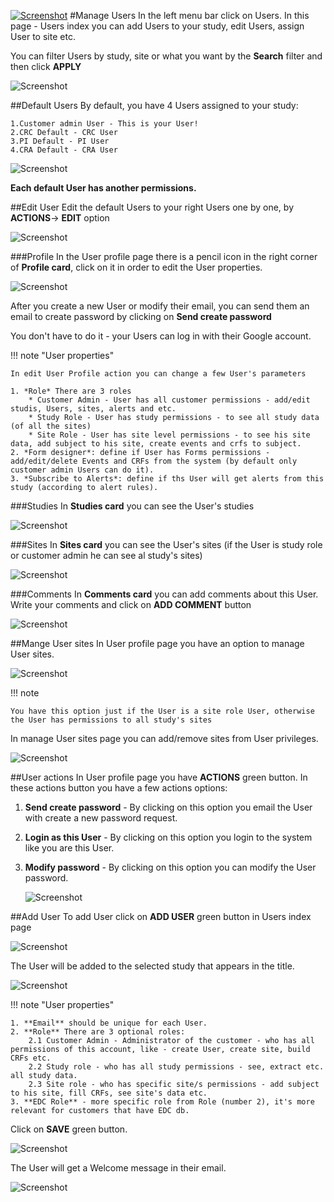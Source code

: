 <a href="https://www.flaskdata.io">![Screenshot](img/flaskdata_logo.PNG)</a>
#Manage Users
In the left menu bar click on Users.
In this page - Users index you can add Users to your study, edit Users, assign User to site etc.

You can filter Users by study, site or what you want by the **Search** filter and then click **APPLY**

![Screenshot](img/user/users_index_filter.PNG)

##Default Users
By default, you have 4 Users assigned to your study:

    1.Customer admin User - This is your User!
    2.CRC Default - CRC User
    3.PI Default - PI User
    4.CRA Default - CRA User
![Screenshot](img/user/default_users.PNG)

**Each default User has another permissions.**

##Edit User
Edit the default Users to your right Users one by one, by **ACTIONS**-> **EDIT** option

![Screenshot](img/user/users_index_actions.PNG)

###Profile
In the User profile page there is a pencil icon in the right corner of **Profile card**, click on it in order to edit the User properties.

![Screenshot](img/user/user_edit.PNG)

After you create a new User or modify their email, you can send them an email to create password by clicking on **Send create password**

You don't have to do it - your Users can log in with their Google account.

!!! note "User properties"

    In edit User Profile action you can change a few User's parameters
    
    1. *Role* There are 3 roles
        * Customer Admin - User has all customer permissions - add/edit studis, Users, sites, alerts and etc.
        * Study Role - User has study permissions - to see all study data (of all the sites)
        * Site Role - User has site level permissions - to see his site data, add subject to his site, create events and crfs to subject.  
    2. *Form designer*: define if User has Forms permissions - add/edit/delete Events and CRFs from the system (by default only customer admin Users can do it).
    3. *Subscribe to Alerts*: define if ths User will get alerts from this study (according to alert rules).

###Studies
In **Studies card** you can see the User's studies

![Screenshot](img/user/user_profile_studies_card.PNG)

###Sites
In **Sites card** you can see the User's sites (if the User is study role or customer admin he can see al study's sites)

![Screenshot](img/user/user_profile_sites_card.PNG)

###Comments
In **Comments card** you can add comments about this User.
Write your comments and click on **ADD COMMENT** button

![Screenshot](img/user/user_profile_comments.PNG)

##Mange User sites
In User profile page you have an option to manage User sites.

![Screenshot](img/user/user_profile_actions_button.PNG)

!!! note
 
    You have this option just if the User is a site role User, otherwise the User has permissions to all study's sites

In manage User sites page you can add/remove sites from User privileges.

![Screenshot](img/user/user_manage_user_sites.PNG)

##User actions
In User profile page you have **ACTIONS** green button.
In these actions button you have a few actions options:

1. **Send create password** - By clicking on this option you email the User with create a new password request.
2. **Login as this User** - By clicking on this option you login to the system like you are this User.
3. **Modify password** - By clicking on this option you can modify the User password.

    ![Screenshot](img/user/user_profile_modify_pass.PNG)

##Add User
To add User click on **ADD USER** green button in Users index page

![Screenshot](img/user/users_index_add_user.PNG)

The User will be added to the selected study that appears in the title.

![Screenshot](img/study/study_in_title.PNG)

!!! note "User properties"

    1. **Email** should be unique for each User.
    2. **Role** There are 3 optional roles:
        2.1 Customer Admin - Administrator of the customer - who has all permissions of this account, like - create User, create site, build CRFs etc.
        2.2 Study role - who has all study permissions - see, extract etc. all study data.
        2.3 Site role - who has specific site/s permissions - add subject to his site, fill CRFs, see site's data etc.
    3. **EDC Role** - more specific role from Role (number 2), it's more relevant for customers that have EDC db.

Click on **SAVE** green button.

![Screenshot](img/user/user_create_new_user.PNG)

The User will get a Welcome message in their email.

![Screenshot](img/user/user_create_success.PNG)

